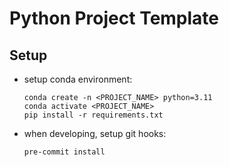 # Python Project Template

## Setup

- setup conda environment:
  ```
  conda create -n <PROJECT_NAME> python=3.11
  conda activate <PROJECT_NAME> 
  pip install -r requirements.txt
  ```

- when developing, setup git hooks:
  ```
  pre-commit install
  ```
